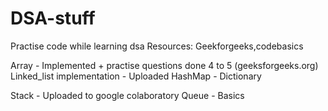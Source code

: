 # DSA-stuff
Practise code while learning dsa
Resources: Geekforgeeks,codebasics

Array - Implemented + practise questions done 4 to 5 (geeksforgeeks.org)
Linked_list implementation - Uploaded
HashMap - Dictionary

Stack - Uploaded to google colaboratory
Queue - Basics


